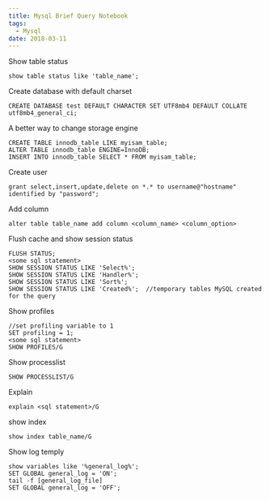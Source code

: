 ```yaml
---
title: Mysql Brief Query Notebook
tags:
  - Mysql
date: 2018-03-11
---
```


Show table status
```mysql
show table status like 'table_name';
```

<!-- more -->

Create database with default charset
```
CREATE DATABASE test DEFAULT CHARACTER SET UTF8mb4 DEFAULT COLLATE utf8mb4_general_ci;
```


A better way to change storage engine
```mysql
CREATE TABLE innodb_table LIKE myisam_table;
ALTER TABLE innodb_table ENGINE=InnoDB;
INSERT INTO innodb_table SELECT * FROM myisam_table;
```

Create user
```mysql
grant select,insert,update,delete on *.* to username@"hostname" identified by "password";
```

Add column
```
alter table table_name add column <column_name> <column_option>
```

Flush  cache and show session status
```mysql
FLUSH STATUS;
<some sql statement>
SHOW SESSION STATUS LIKE 'Select%';
SHOW SESSION STATUS LIKE 'Handler%';
SHOW SESSION STATUS LIKE 'Sort%';
SHOW SESSION STATUS LIKE 'Created%';  //temporary tables MySQL created for the query
```

Show profiles
```mysql
//set profiling variable to 1
SET profiling = 1;
<some sql statement>
SHOW PROFILES/G
```

Show processlist
```mysql
SHOW PROCESSLIST/G
```

Explain
```mysql
explain <sql statement>/G
```

show index
```mysql
show index table_name/G
```


Show log temply
```
show variables like '%general_log%';
SET GLOBAL general_log = 'ON';
tail -f [general_log_file]
SET GLOBAL general_log = 'OFF';
```
